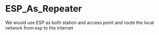 # ESP_As_Repeater
We would use ESP as both station and access point and route the local network from esp to the internet
